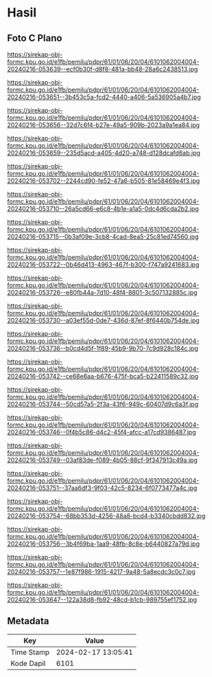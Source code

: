# Hasil

## Foto C Plano

https://sirekap-obj-formc.kpu.go.id/e1fb/pemilu/pdpr/61/01/06/20/04/6101062004004-20240216-053639--ecf0b30f-d8f8-481a-bb48-28a6c2438513.jpg

https://sirekap-obj-formc.kpu.go.id/e1fb/pemilu/pdpr/61/01/06/20/04/6101062004004-20240216-053651--3b453c5a-fcd2-4440-a406-5a536905a4b7.jpg

https://sirekap-obj-formc.kpu.go.id/e1fb/pemilu/pdpr/61/01/06/20/04/6101062004004-20240216-053656--32d7c6f4-b27e-49a5-909b-2023a9a1ea84.jpg

https://sirekap-obj-formc.kpu.go.id/e1fb/pemilu/pdpr/61/01/06/20/04/6101062004004-20240216-053659--235d5acd-a405-4d20-a748-d128dcafd6ab.jpg

https://sirekap-obj-formc.kpu.go.id/e1fb/pemilu/pdpr/61/01/06/20/04/6101062004004-20240216-053702--2244cd90-fe52-47a6-b505-81e58469e4f3.jpg

https://sirekap-obj-formc.kpu.go.id/e1fb/pemilu/pdpr/61/01/06/20/04/6101062004004-20240216-053710--26a5cd66-e6c8-4b1e-a1a5-0dc4d6cda2b2.jpg

https://sirekap-obj-formc.kpu.go.id/e1fb/pemilu/pdpr/61/01/06/20/04/6101062004004-20240216-053715--0b3af09e-3cb8-4cad-8ea5-25c81ed74560.jpg

https://sirekap-obj-formc.kpu.go.id/e1fb/pemilu/pdpr/61/01/06/20/04/6101062004004-20240216-053722--0b46d413-4963-467f-b300-f747a9241683.jpg

https://sirekap-obj-formc.kpu.go.id/e1fb/pemilu/pdpr/61/01/06/20/04/6101062004004-20240216-053726--e80fb44a-7d10-48f4-8801-3c507132885c.jpg

https://sirekap-obj-formc.kpu.go.id/e1fb/pemilu/pdpr/61/01/06/20/04/6101062004004-20240216-053730--a03ef55d-0de7-436d-87ef-8f6440b754de.jpg

https://sirekap-obj-formc.kpu.go.id/e1fb/pemilu/pdpr/61/01/06/20/04/6101062004004-20240216-053736--b0cd4d5f-1f89-45b9-9b70-7c9d928c184c.jpg

https://sirekap-obj-formc.kpu.go.id/e1fb/pemilu/pdpr/61/01/06/20/04/6101062004004-20240216-053742--ce68e6aa-b676-475f-bca5-b22411589c32.jpg

https://sirekap-obj-formc.kpu.go.id/e1fb/pemilu/pdpr/61/01/06/20/04/6101062004004-20240216-053744--50cd57a5-2f3a-43f6-949c-60407d9c6a3f.jpg

https://sirekap-obj-formc.kpu.go.id/e1fb/pemilu/pdpr/61/01/06/20/04/6101062004004-20240216-053746--0f4b5c86-d4c2-45f4-afcc-a17cd9386487.jpg

https://sirekap-obj-formc.kpu.go.id/e1fb/pemilu/pdpr/61/01/06/20/04/6101062004004-20240216-053749--03af83de-f089-4b05-88cf-9f347913c49a.jpg

https://sirekap-obj-formc.kpu.go.id/e1fb/pemilu/pdpr/61/01/06/20/04/6101062004004-20240216-053751--37aa6df3-9f03-42c5-8234-6f0773477a4c.jpg

https://sirekap-obj-formc.kpu.go.id/e1fb/pemilu/pdpr/61/01/06/20/04/6101062004004-20240216-053754--68bb353d-4256-48a8-bcd4-b3340cbdd832.jpg

https://sirekap-obj-formc.kpu.go.id/e1fb/pemilu/pdpr/61/01/06/20/04/6101062004004-20240216-053756--3b4f69ba-1aa9-48fb-8c8e-b6440827a79d.jpg

https://sirekap-obj-formc.kpu.go.id/e1fb/pemilu/pdpr/61/01/06/20/04/6101062004004-20240216-053757--1e87f986-1915-4217-9a48-5a8ecdc3c0c7.jpg

https://sirekap-obj-formc.kpu.go.id/e1fb/pemilu/pdpr/61/01/06/20/04/6101062004004-20240216-053647--122a38d8-fb92-48cd-b1cb-989755ef1752.jpg


## Metadata

| Key        | Value               |
| ---------- | ------------------- |
| Time Stamp | 2024-02-17 13:05:41 |
| Kode Dapil | 6101                |



